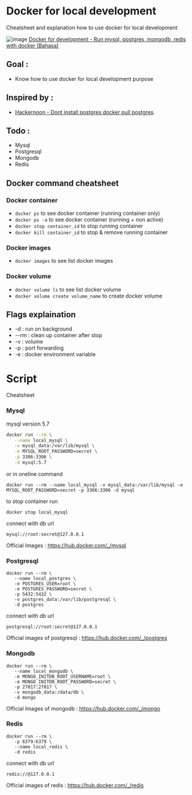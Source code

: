 # Docker for local development
Cheatsheet and explanation how to use docker for local development

![image](https://user-images.githubusercontent.com/5858756/72198236-2c6a7a80-345d-11ea-8708-7f460f718478.png)
[Docker for development - Run mysql, postgres, mongodb, redis with docker (Bahasa)](https://www.youtube.com/watch?v=yP4OHzpKjAU)

## Goal :
- Know how to use docker for local development purpose

## Inspired by : 
- [Hackernoon - Dont install postgres docker pull postgres](https://hackernoon.com/dont-install-postgres-docker-pull-postgres-bee20e200198).

## Todo : 
- Mysql
- Postgresql
- Mongodb
- Redis

## Docker command cheatsheet 

### Docker container
- ```docker ps```
	to see docker container (running container only)
- ```docker ps -a```
	to see docker container (running + non active)
- ```docker stop container_id```
  to stop running container
- ```docker kill container_id```
  to stop & remove running container


### Docker images
- ```docker images```
	to see list docker images

### Docker volume
- ```docker volume ls```
   to see list docker volume
- ```docker volume create volume_name```
   to create docker volume
   

## Flags explaination
-   -d : run on background
- --rm : clean up container after stop
-   -v : volume
-   -p : port forwarding
-   -e : docker environment variable

# Script
Cheatsheet
### Mysql 
mysql version 5.7
```bash
docker run --rm \
   --name local_mysql \
   -v mysql_data:/var/lib/mysql \
   -e MYSQL_ROOT_PASSWORD=secret \
   -p 3306:3306 \
   -d mysql:5.7
```

or in oneline command
```
docker run --rm --name local_mysql -v mysql_data:/var/lib/mysql -e MYSQL_ROOT_PASSWORD=secret -p 3306:3306 -d mysql
```

to stop container run
```
docker stop local_mysql
```

connect with db url
```
mysql://root:secret@127.0.0.1
```

Official Images : https://hub.docker.com/_/mysql

### Postgresql
```
docker run --rm \
   --name local_postgres \
   -e POSTGRES_USER=root \
   -e POSTGRES_PASSWORD=secret \
   -p 5432:5432 \
   -v postgres_data:/var/lib/postgresql \
   -d postgres
```

connect with db url
```
postgresql://root:secret@127.0.0.1
```
Official images of postgresql : https://hub.docker.com/_/postgres

### Mongodb
```
docker run --rm \
   --name local_mongodb \
   -e MONGO_INITDB_ROOT_USERNAME=root \
   -e MONGO_INITDB_ROOT_PASSWORD=secret \
   -p 27017:27017 \
   -v mongodb_data:/data/db \
   -d mongo
```
Official Images of mongodb : https://hub.docker.com/_/mongo

### Redis
```
docker run --rm \
   -p 6379:6379 \
   --name local_redis \
   -d redis
```
connect with db url 
```
redis://@127.0.0.1
```
Official images of  redis : https://hub.docker.com/_/redis


